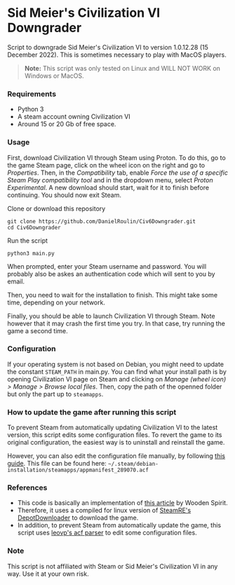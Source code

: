 # Sid Meier's Civilization VI Downgrader

Script to downgrade Sid Meier's Civilization VI to version 1.0.12.28 (15 December 2022).
This is sometimes necessary to play with MacOS players.

> **Note:** This script was only tested on Linux and WILL NOT WORK on Windows or MacOS.

### Requirements
- Python 3
- A steam account owning Civilization VI
- Around 15 or 20 Gb of free space.

### Usage
First, download Civilization VI through Steam using Proton. To do this, go to the game Steam page, click on the wheel icon on the right and go to *Properties*. Then, in the *Compatibility* tab, enable *Force the use of a specific Steam Play compatibility tool* and in the dropdown menu, select *Proton Experimental*. A new download should start, wait for it to finish before continuing. You should now exit Steam.

Clone or download this repository
```
git clone https://github.com/DanielRoulin/Civ6Downgrader.git
cd Civ6Downgrader
```

Run the script
```
python3 main.py
```

When prompted, enter your Steam username and password. You will probably also be askes an authentication code which will sent to you by email.

Then, you need to wait for the installation to finish. This might take some time, depending on your network.

Finally, you should be able to launch Civilization VI through Steam. Note however that it may crash the first time you try. In that case, try running the game a second time.

### Configuration
If your operating system is not based on Debian, you might need to update the constant `STEAM_PATH` in main.py. You can find what your install path is by opening Civilization VI page on Steam and clicking on *Manage (wheel icon) > Manage > Browse local files*. Then, copy the path of the openned folder but only the part up to `steamapps`.

### How to update the game after running this script
To prevent Steam from automatically updating Civilization VI to the latest version, this script edits some configuration files. To revert the game to its original configuration, the easiest way is to uninstall and reinstall the game.

However, you can also edit the configuration file manually, by following [this guide](https://steamcommunity.com/sharedfiles/filedetails/?id=885555151). This file can be found here: `~/.steam/debian-installation/steamapps/appmanifest_289070.acf`

### References
- This code is basically an implementation of [this article](https://steamcommunity.com/sharedfiles/filedetails/?id=2353930763) by Wooden Spirit.
- Therefore, it uses a compiled for linux version of [SteamRE's DepotDownloader](https://github.com/SteamRE/DepotDownloader) to download the game. 
- In addition, to prevent Steam from automatically update the game, this script uses [leovp's acf parser](https://github.com/SteamRE/DepotDownloader) to edit some configuration files.

### Note
This script is not affiliated with Steam or Sid Meier's Civilization VI in any way. Use it at your own risk. 
